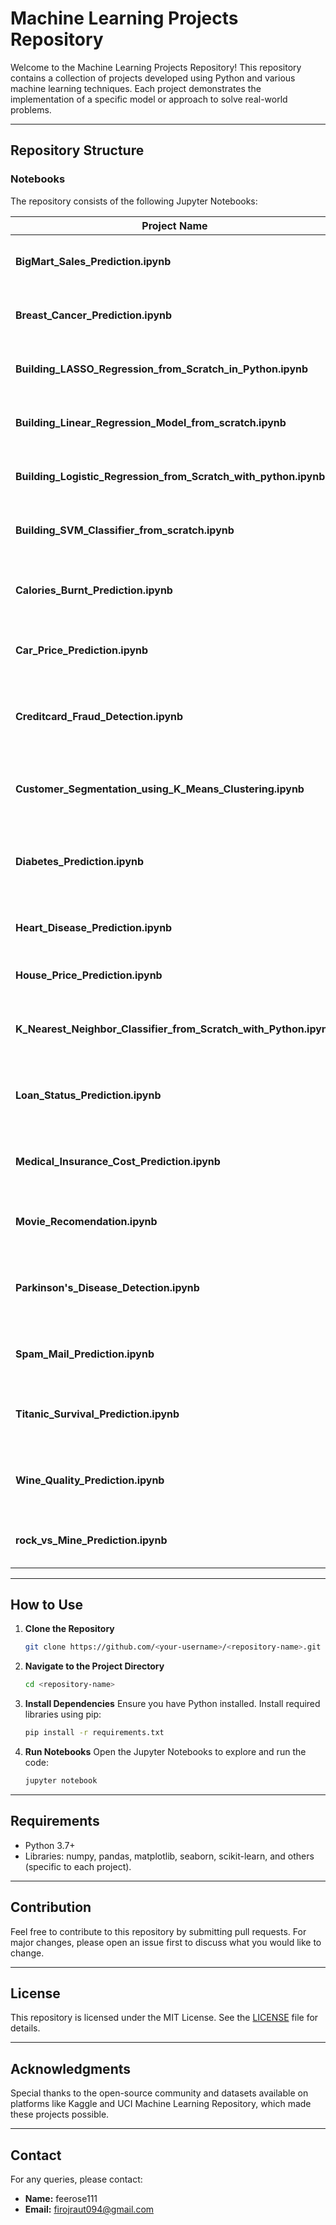# Machine Learning Projects Repository

Welcome to the Machine Learning Projects Repository! This repository contains a collection of projects developed using Python and various machine learning techniques. Each project demonstrates the implementation of a specific model or approach to solve real-world problems.

---

## Repository Structure

### Notebooks
The repository consists of the following Jupyter Notebooks:

| **Project Name**                             | **Description**                                                                 |
|---------------------------------------------|---------------------------------------------------------------------------------|
| **BigMart_Sales_Prediction.ipynb**          | Predicts sales for BigMart stores based on historical data.                    |
| **Breast_Cancer_Prediction.ipynb**          | Classifies breast cancer cases as malignant or benign.                         |
| **Building_LASSO_Regression_from_Scratch_in_Python.ipynb** | Implements LASSO regression from scratch.                       |
| **Building_Linear_Regression_Model_from_scratch.ipynb** | Implements a linear regression model from scratch.                 |
| **Building_Logistic_Regression_from_Scratch_with_python.ipynb** | Implements logistic regression from scratch.               |
| **Building_SVM_Classifier_from_scratch.ipynb** | Builds an SVM classifier from scratch using Python.                         |
| **Calories_Burnt_Prediction.ipynb**         | Predicts calories burnt based on physical activities and attributes.           |
| **Car_Price_Prediction.ipynb**              | Predicts the price of a car based on its features.                             |
| **Creditcard_Fraud_Detection.ipynb**        | Detects fraudulent credit card transactions using machine learning models.     |
| **Customer_Segmentation_using_K_Means_Clustering.ipynb** | Groups customers into segments using K-Means clustering.          |
| **Diabetes_Prediction.ipynb**               | Predicts the likelihood of diabetes in patients based on health parameters.    |
| **Heart_Disease_Prediction.ipynb**          | Predicts the risk of heart disease using machine learning.                     |
| **House_Price_Prediction.ipynb**            | Predicts house prices based on their features.                                 |
| **K_Nearest_Neighbor_Classifier_from_Scratch_with_Python.ipynb** | Implements a K-Nearest Neighbor classifier from scratch.  |
| **Loan_Status_Prediction.ipynb**            | Predicts loan approval status based on applicant details.                      |
| **Medical_Insurance_Cost_Prediction.ipynb** | Predicts medical insurance costs based on individual details.                  |
| **Movie_Recomendation.ipynb**               | Recommends movies based on user preferences.                                   |
| **Parkinson's_Disease_Detection.ipynb**     | Detects Parkinson's disease using machine learning techniques.                 |
| **Spam_Mail_Prediction.ipynb**              | Identifies spam emails using machine learning models.                          |
| **Titanic_Survival_Prediction.ipynb**       | Predicts survival on the Titanic based on passenger details.                   |
| **Wine_Quality_Prediction.ipynb**           | Predicts the quality of wine based on physicochemical attributes.              |
| **rock_vs_Mine_Prediction.ipynb**           | Classifies objects as rock or mine based on sonar data.                        |

---

## How to Use

1. **Clone the Repository**
   ```bash
   git clone https://github.com/<your-username>/<repository-name>.git
   ```

2. **Navigate to the Project Directory**
   ```bash
   cd <repository-name>
   ```

3. **Install Dependencies**
   Ensure you have Python installed. Install required libraries using pip:
   ```bash
   pip install -r requirements.txt
   ```

4. **Run Notebooks**
   Open the Jupyter Notebooks to explore and run the code:
   ```bash
   jupyter notebook
   ```

---

## Requirements

- Python 3.7+
- Libraries: numpy, pandas, matplotlib, seaborn, scikit-learn, and others (specific to each project).

---

## Contribution

Feel free to contribute to this repository by submitting pull requests. For major changes, please open an issue first to discuss what you would like to change.

---

## License

This repository is licensed under the MIT License. See the [LICENSE](LICENSE) file for details.

---

## Acknowledgments

Special thanks to the open-source community and datasets available on platforms like Kaggle and UCI Machine Learning Repository, which made these projects possible.

---

## Contact

For any queries, please contact:

- **Name:** feerose111
- **Email:** firojraut094@gmail.com
